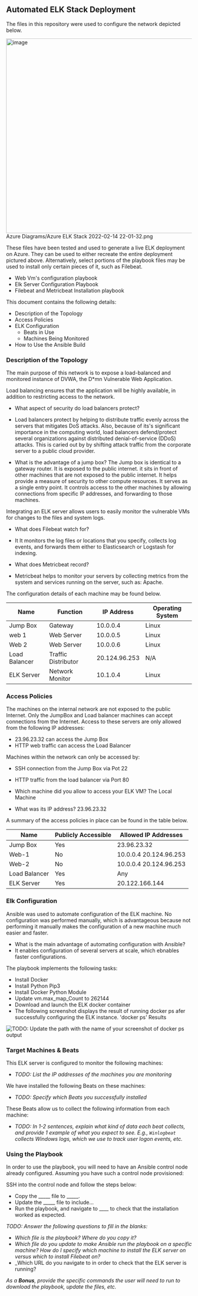 ## Automated ELK Stack Deployment

The files in this repository were used to configure the network depicted below.

<img width="528" alt="image" src="https://user-images.githubusercontent.com/92961860/153985912-ee01bae9-491b-4d20-a54a-39c2bee27b0c.png">
Azure Diagrams/Azure ELK Stack 2022-02-14 22-01-32.png 

These files have been tested and used to generate a live ELK deployment on Azure. They can be used to either recreate the entire deployment pictured above. Alternatively, select portions of the playbook files may be used to install only certain pieces of it, such as Filebeat.

  - Web Vm's configuration playbook
  - Elk Server Configuration Playbook
  - Filebeat and Metricbeat Installation playbook

This document contains the following details:
- Description of the Topology
- Access Policies
- ELK Configuration
  - Beats in Use
  - Machines Being Monitored
- How to Use the Ansible Build

### Description of the Topology

The main purpose of this network is to expose a load-balanced and monitored instance of DVWA, the D*mn Vulnerable Web Application.

Load balancing ensures that the application will be highly available, in addition to restricting access to the network.
- What aspect of security do load balancers protect? 
- Load balancers protect by helping to distribute traffic evenly across the servers that mitigates DoS attacks. Also, because of its's significant importance in the computing world, load balancers defend/protect several organizations against distributed denial-of-service (DDoS) attacks. This is caried out by by shifting attack traffic from the corporate server to a public cloud provider.

- What is the advantage of a jump box? The Jump box is identical to a gateway router. It is exposed to the public internet. it sits in front of other machines that are not exposed to the public internet. It helps provide a measure of security to other compute resources. It serves as a single entry point. It controls access to the other machines by allowing connections from specific IP addresses, and forwarding to those machines.

Integrating an ELK server allows users to easily monitor the vulnerable VMs for changes to the files and system logs.
- What does Filebeat watch for? 
- It It monitors the log files or locations that you specify, collects log events, and forwards them either to Elasticsearch or Logstash for indexing. 

- What does Metricbeat record? 
- Metricbeat helps to monitor your servers by collecting metrics from the system and services running on the server, such as: Apache.

The configuration details of each machine may be found below.

| Name           | Function            | IP Address   | Operating System |
|--------------- |---------------------|--------------|------------------|
| Jump Box       | Gateway             | 10.0.0.4     | Linux            |
| web 1          | Web Server          | 10.0.0.5     | Linux            |
| Web 2          | Web Server          | 10.0.0.6     | Linux            |
| Load Balancer  | Traffic Distributor | 20.124.96.253| N/A              |
| ELK Server     | Network Monitor     | 10.1.0.4     | Linux            |


### Access Policies

The machines on the internal network are not exposed to the public Internet. 
Only the JumpBox and Load balancer machines can accept connections from the Internet. Access to these servers are only allowed from the following IP addresses:
- 23.96.23.32 can access the Jump Box
- HTTP web traffic can access the Load Balancer

Machines within the network can only be accessed by:
- SSH connection from the Jump Box via Pot 22
- HTTP traffic from the load balancer via Port 80

- Which machine did you allow to access your ELK VM? The Local Machine
- What was its IP address? 23.96.23.32

A summary of the access policies in place can be found in the table below.

| Name          | Publicly Accessible | Allowed IP Addresses  |
|---------------|---------------------|---------------------- |
| Jump Box      | Yes                 | 23.96.23.32           |
| Web-1         | No                  | 10.0.0.4 20.124.96.253|
| Web-2         | No                  | 10.0.0.4 20.124.96.253|
| Load Balancer | Yes                 | Any                   |
| ELK Server    | Yes                 | 20.122.166.144        |

### Elk Configuration

Ansible was used to automate configuration of the ELK machine. No configuration was performed manually, which is advantageous because not performing it manually makes the configuration of a new machine much easier and faster.

- What is the main advantage of automating configuration with Ansible? 
- It enables configuration of several servers at scale, which ebnables faster configurations.

The playbook implements the following tasks:
- Install Docker
- Install Python Pip3
- Install Docker Python Module
- Update vm.max_map_Count to 262144
- Download and launch the ELK docker container
- The following screenshot displays the result of running docker ps  afer successfully configuring the ELK instance. 
'docker ps' Results


![TODO: Update the path with the name of your screenshot of docker ps output](Images/docker_ps_output.png)

### Target Machines & Beats
This ELK server is configured to monitor the following machines:
- _TODO: List the IP addresses of the machines you are monitoring_

We have installed the following Beats on these machines:
- _TODO: Specify which Beats you successfully installed_

These Beats allow us to collect the following information from each machine:
- _TODO: In 1-2 sentences, explain what kind of data each beat collects, and provide 1 example of what you expect to see. E.g., `Winlogbeat` collects Windows logs, which we use to track user logon events, etc._

### Using the Playbook
In order to use the playbook, you will need to have an Ansible control node already configured. Assuming you have such a control node provisioned: 

SSH into the control node and follow the steps below:
- Copy the _____ file to _____.
- Update the _____ file to include...
- Run the playbook, and navigate to ____ to check that the installation worked as expected.

_TODO: Answer the following questions to fill in the blanks:_
- _Which file is the playbook? Where do you copy it?_
- _Which file do you update to make Ansible run the playbook on a specific machine? How do I specify which machine to install the ELK server on versus which to install Filebeat on?_
- _Which URL do you navigate to in order to check that the ELK server is running?

_As a **Bonus**, provide the specific commands the user will need to run to download the playbook, update the files, etc._

